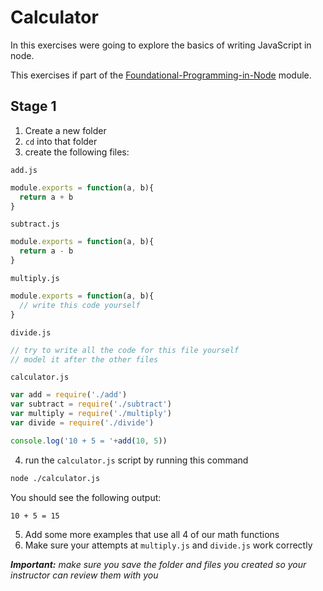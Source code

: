 # Calculator

In this exercises were going to explore the basics of writing JavaScript in
node.

This exercises if part of the [Foundational-Programming-in-Node](../../) module.


## Stage 1

1. Create a new folder
2. `cd` into that folder
3. create the following files:


`add.js`

```js
module.exports = function(a, b){
  return a + b
}
```

`subtract.js`

```js
module.exports = function(a, b){
  return a - b
}
```

`multiply.js`

```js
module.exports = function(a, b){
  // write this code yourself
}
```
`divide.js`

```js
// try to write all the code for this file yourself
// model it after the other files
```

`calculator.js`

```js
var add = require('./add')
var subtract = require('./subtract')
var multiply = require('./multiply')
var divide = require('./divide')

console.log('10 + 5 = '+add(10, 5))

```

4. run the `calculator.js` script by running this command

```sh
node ./calculator.js
```

You should see the following output:

```
10 + 5 = 15
```


5. Add some more examples that use all 4 of our math functions
6. Make sure your attempts at `multiply.js` and `divide.js` work correctly



___Important:__ make sure you save the folder and files you created so your instructor can review
them with you_
